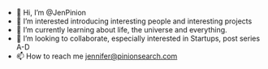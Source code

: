 - 👋 Hi, I’m @JenPinion
- 👀 I’m interested introducing interesting people and interesting projects
- 🌱 I’m currently learning about life, the universe and everything. 
- 💞️ I’m looking to collaborate, especially interested in Startups, post series A-D
- 📫 How to reach me jennifer@pinionsearch.com

<!---
JenPinion/JenPinion is a ✨ special ✨ repository because its `README.md` (this file) appears on your GitHub profile.
You can click the Preview link to take a look at your changes.
--->
